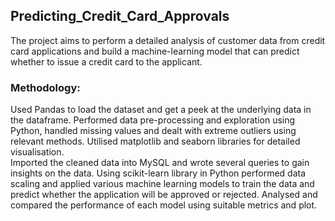 ## Predicting_Credit_Card_Approvals  
The project aims to perform a detailed analysis of customer data from credit card applications and build a machine-learning model that can predict whether to issue a credit card to the applicant.
### Methodology:
Used Pandas to load the dataset and get a peek at the underlying data in the dataframe. Performed data pre-processing and exploration using Python, handled missing values and dealt with extreme outliers using relevant methods. Utilised matplotlib and seaborn libraries for detailed visualisation.  
Imported the cleaned data into MySQL and wrote several queries to gain insights on the data. 
Using scikit-learn library in Python performed data scaling and applied various machine learning models to train the data and predict whether the application will be approved or rejected. Analysed and compared the performance of each model using suitable metrics and plot. 
